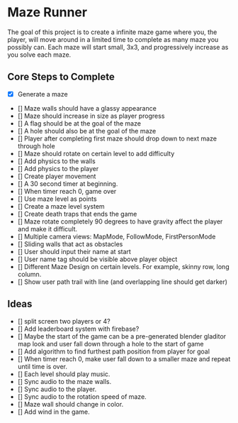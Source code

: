 # Maze Runner

The goal of this project is to create a infinite maze game where you, the player, will move around in a limited time to complete as many maze you possibly can. Each maze will start small, 3x3, and progressively increase as you solve each maze. 

## Core Steps to Complete 
- [x] Generate a maze 
- [] Maze walls should have a glassy appearance
- [] Maze should increase in size as player progress
- [] A flag should be at the goal of the maze
- [] A hole should also be at the goal of the maze 
- [] Player after completing first maze should drop down to next maze through hole
- [] Maze should rotate on certain level to add difficulty
- [] Add physics to the walls
- [] Add physics to the player
- [] Create player movement
- [] A 30 second timer at beginning. 
- [] When timer reach 0, game over 
- [] Use maze level as points
- [] Create a maze level system 
- [] Create death traps that ends the game
- [] Maze rotate completely 90 degrees to have gravity affect the player and make it difficult. 
- [] Multiple camera views: MapMode, FollowMode, FirstPersonMode
- [] Sliding walls that act as obstacles
- [] User should input their name at start
- [] User name tag should be visible above player object
- [] Different Maze Design on certain levels. For example, skinny row, long column.
- [] Show user path trail with line (and overlapping line should get darker)


## Ideas
- [] split screen two players or 4? 
- [] Add leaderboard system with firebase?
- [] Maybe the start of the game can be a pre-generated blender gladitor map look and user fall down through a hole to the start of game
- [] Add algorithm to find furthest path position from player for goal 
- [] When timer reach 0, make user fall down to a smaller maze and repeat until time is over.
- [] Each level should play music.
- [] Sync audio to the maze walls. 
- [] Sync audio to the player. 
- [] Sync audio to the rotation speed of maze.
- [] Maze wall should change in color.
- [] Add wind in the game.